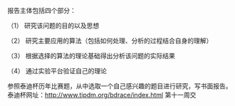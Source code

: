 报告主体包括四个部分：

（1）	研究该问题的目的以及思想

（2）	研究主要应用的算法（包括如何处理、分析的过程结合自身的理解）

（3）	根据选择的算法的理论基础得出分析该问题的实际结果

（4）	通过实验平台验证自己的理论

参照泰迪杯历年比赛题，从中选取一个自己感兴趣的题目进行研究，写书面报告。泰迪杯网址：http://www.tipdm.org/bdrace/index.html
第十一周交